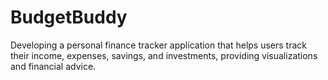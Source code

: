 # BudgetBuddy
Developing a personal finance tracker application that helps users track their income, expenses, savings, and investments, providing visualizations and financial advice.
